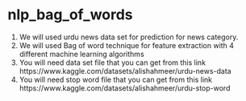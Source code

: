 # nlp_bag_of_words
<ol>
<li>We will used urdu news data set for prediction for news category. </li>
<li>We will used Bag of word technique for feature extraction with 4 different machine learning algorithms</li>
<li>You will need data set file that you can get from this link https://www.kaggle.com/datasets/alishahmeer/urdu-news-data </li>
<li>You will need stop word file that you can get from this link https://www.kaggle.com/datasets/alishahmeer/urdu-stop-word </li>
</ol>

